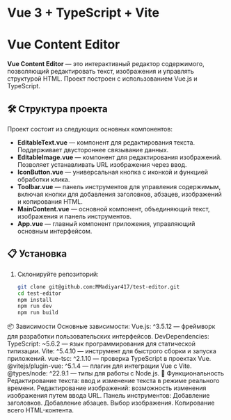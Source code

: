 # Vue 3 + TypeScript + Vite

# Vue Content Editor

**Vue Content Editor** — это интерактивный редактор содержимого, позволяющий редактировать текст, изображения и управлять структурой HTML. Проект построен с использованием Vue.js и TypeScript.

## 🛠️ Структура проекта

Проект состоит из следующих основных компонентов:

- **EditableText.vue** — компонент для редактирования текста. Поддерживает двустороннее связывание данных.
- **EditableImage.vue** — компонент для редактирования изображений. Позволяет устанавливать URL изображения через ввод.
- **IconButton.vue** — универсальная кнопка с иконкой и функцией обработки клика.
- **Toolbar.vue** — панель инструментов для управления содержимым, включая кнопки для добавления заголовков, абзацев, изображений и копирования HTML.
- **MainContent.vue** — основной компонент, объединяющий текст, изображения и панель инструментов.
- **App.vue** — главный компонент приложения, управляющий основным интерфейсом.

## 📋 Установка

1. Склонируйте репозиторий:


   ```bash
   git clone git@github.com:MMadiyar417/test-editor.git
   cd test-editor
   npm install
   npm run dev
   npm run build 


📦 Зависимости
Основные зависимости:
Vue.js: ^3.5.12 — фреймворк для разработки пользовательских интерфейсов.
DevDependencies:
TypeScript: ~5.6.2 — язык программирования для статической типизации.
Vite: ^5.4.10 — инструмент для быстрого сборки и запуска приложений.
vue-tsc: ^2.1.10 — проверка TypeScript в проектах Vue.
@vitejs/plugin-vue: ^5.1.4 — плагин для интеграции Vue с Vite.
@types/node: ^22.9.1 — типы для работы с Node.js.
🔑 Функциональность
Редактирование текста: ввод и изменение текста в режиме реального времени.
Редактирование изображений: возможность изменения изображения путем ввода URL.
Панель инструментов:
Добавление заголовков.
Добавление абзацев.
Выбор изображения.
Копирование всего HTML-контента.

